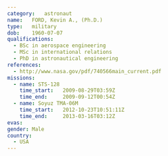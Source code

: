 ```yaml
---
category:	astronaut
name:	FORD, Kevin A., (Ph.D.)
type:	military
dob:	1960-07-07
qualifications:
  - BSc in aerospace engineering
  - MSc in international relations
  - PhD in astronautical engineering
references:
  - http://www.nasa.gov/pdf/740566main_current.pdf
missions:
  - name: STS-128
    time_start:   2009-08-29T03:59Z
    time_end:     2009-09-12T00:54Z
  - name: Soyuz TMA-06M
    time_start:   2012-10-23T10:51:11Z
    time_end:     2013-03-16T03:12Z
evas:
gender:	Male
country:
  - USA
---
```

